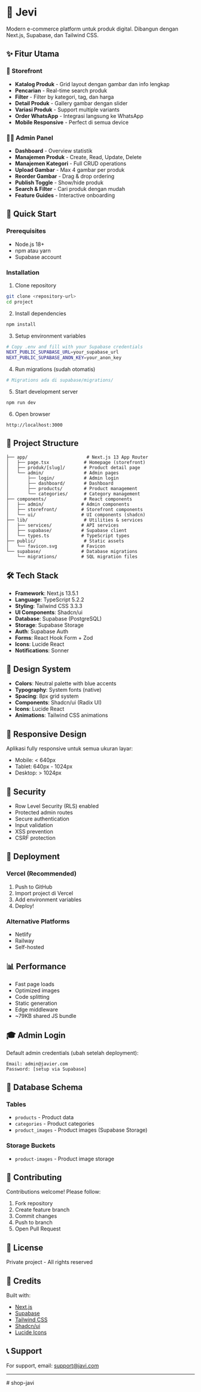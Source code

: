 # 🛒 Jevi

Modern e-commerce platform untuk produk digital. Dibangun dengan Next.js, Supabase, dan Tailwind CSS.

## ✨ Fitur Utama

### 🏪 Storefront
- **Katalog Produk** - Grid layout dengan gambar dan info lengkap
- **Pencarian** - Real-time search produk
- **Filter** - Filter by kategori, tag, dan harga
- **Detail Produk** - Gallery gambar dengan slider
- **Variasi Produk** - Support multiple variants
- **Order WhatsApp** - Integrasi langsung ke WhatsApp
- **Mobile Responsive** - Perfect di semua device

### 👨‍💼 Admin Panel
- **Dashboard** - Overview statistik
- **Manajemen Produk** - Create, Read, Update, Delete
- **Manajemen Kategori** - Full CRUD operations
- **Upload Gambar** - Max 4 gambar per produk
- **Reorder Gambar** - Drag & drop ordering
- **Publish Toggle** - Show/hide produk
- **Search & Filter** - Cari produk dengan mudah
- **Feature Guides** - Interactive onboarding

## 🚀 Quick Start

### Prerequisites
- Node.js 18+ 
- npm atau yarn
- Supabase account

### Installation

1. Clone repository
```bash
git clone <repository-url>
cd project
```

2. Install dependencies
```bash
npm install
```

3. Setup environment variables
```bash
# Copy .env and fill with your Supabase credentials
NEXT_PUBLIC_SUPABASE_URL=your_supabase_url
NEXT_PUBLIC_SUPABASE_ANON_KEY=your_anon_key
```

4. Run migrations (sudah otomatis)
```bash
# Migrations ada di supabase/migrations/
```

5. Start development server
```bash
npm run dev
```

6. Open browser
```
http://localhost:3000
```

## 📁 Project Structure

```
├── app/                      # Next.js 13 App Router
│   ├── page.tsx             # Homepage (storefront)
│   ├── produk/[slug]/       # Product detail page
│   └── admin/               # Admin pages
│       ├── login/           # Admin login
│       ├── dashboard/       # Dashboard
│       ├── products/        # Product management
│       └── categories/      # Category management
├── components/              # React components
│   ├── admin/              # Admin components
│   ├── storefront/         # Storefront components
│   └── ui/                 # UI components (shadcn)
├── lib/                     # Utilities & services
│   ├── services/           # API services
│   ├── supabase/           # Supabase client
│   └── types.ts            # TypeScript types
├── public/                  # Static assets
│   └── favicon.svg         # Favicon
└── supabase/               # Database migrations
    └── migrations/         # SQL migration files
```

## 🛠️ Tech Stack

- **Framework**: Next.js 13.5.1
- **Language**: TypeScript 5.2.2
- **Styling**: Tailwind CSS 3.3.3
- **UI Components**: Shadcn/ui
- **Database**: Supabase (PostgreSQL)
- **Storage**: Supabase Storage
- **Auth**: Supabase Auth
- **Forms**: React Hook Form + Zod
- **Icons**: Lucide React
- **Notifications**: Sonner

## 🎨 Design System

- **Colors**: Neutral palette with blue accents
- **Typography**: System fonts (native)
- **Spacing**: 8px grid system
- **Components**: Shadcn/ui (Radix UI)
- **Icons**: Lucide React
- **Animations**: Tailwind CSS animations

## 📱 Responsive Design

Aplikasi fully responsive untuk semua ukuran layar:
- Mobile: < 640px
- Tablet: 640px - 1024px
- Desktop: > 1024px

## 🔐 Security

- Row Level Security (RLS) enabled
- Protected admin routes
- Secure authentication
- Input validation
- XSS prevention
- CSRF protection

## 🚀 Deployment

### Vercel (Recommended)

1. Push to GitHub
2. Import project di Vercel
3. Add environment variables
4. Deploy!

### Alternative Platforms
- Netlify
- Railway
- Self-hosted

## 📊 Performance

- Fast page loads
- Optimized images
- Code splitting
- Static generation
- Edge middleware
- ~79KB shared JS bundle

## 🎓 Admin Login

Default admin credentials (ubah setelah deployment):
```
Email: admin@javier.com
Password: [setup via Supabase]
```

## 📝 Database Schema

### Tables
- `products` - Product data
- `categories` - Product categories
- `product_images` - Product images (Supabase Storage)

### Storage Buckets
- `product-images` - Product image storage

## 🤝 Contributing

Contributions welcome! Please follow:
1. Fork repository
2. Create feature branch
3. Commit changes
4. Push to branch
5. Open Pull Request

## 📄 License

Private project - All rights reserved

## 🙏 Credits

Built with:
- [Next.js](https://nextjs.org/)
- [Supabase](https://supabase.com/)
- [Tailwind CSS](https://tailwindcss.com/)
- [Shadcn/ui](https://ui.shadcn.com/)
- [Lucide Icons](https://lucide.dev/)

## 📞 Support

For support, email: support@javi.com

---
#   s h o p - j a v i 
 
 
